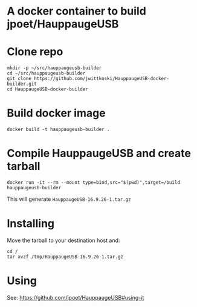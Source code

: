 # A docker container to build jpoet/HauppaugeUSB

# Clone repo

```
mkdir -p ~/src/hauppaugeusb-builder
cd ~/src/hauppaugeusb-builder
git clone https://github.com/jwittkoski/HauppaugeUSB-docker-builder.git
cd HauppaugeUSB-docker-builder
```

# Build docker image

```
docker build -t hauppaugeusb-builder .
```

# Compile HauppaugeUSB and create tarball

```
docker run -it --rm --mount type=bind,src="$(pwd)",target=/build hauppaugeusb-builder
```

This will generate `HauppaugeUSB-16.9.26-1.tar.gz`

# Installing

Move the tarball to your destination host and:

```
cd /
tar xvzf /tmp/HauppaugeUSB-16.9.26-1.tar.gz
```

# Using

See: https://github.com/jpoet/HauppaugeUSB#using-it

